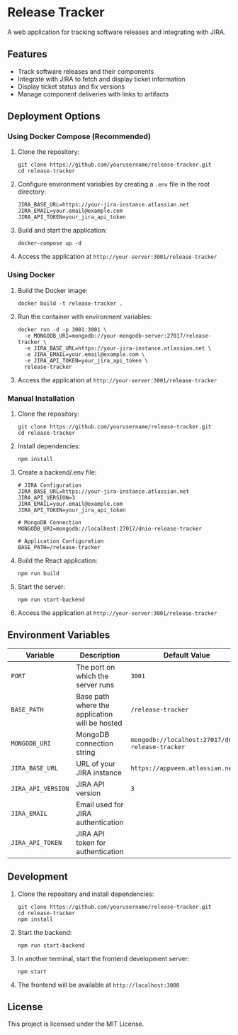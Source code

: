# Release Tracker

A web application for tracking software releases and integrating with JIRA.

## Features

- Track software releases and their components
- Integrate with JIRA to fetch and display ticket information
- Display ticket status and fix versions
- Manage component deliveries with links to artifacts

## Deployment Options

### Using Docker Compose (Recommended)

1. Clone the repository:

   ```
   git clone https://github.com/yourusername/release-tracker.git
   cd release-tracker
   ```

2. Configure environment variables by creating a `.env` file in the root directory:

   ```
   JIRA_BASE_URL=https://your-jira-instance.atlassian.net
   JIRA_EMAIL=your.email@example.com
   JIRA_API_TOKEN=your_jira_api_token
   ```

3. Build and start the application:

   ```
   docker-compose up -d
   ```

4. Access the application at `http://your-server:3001/release-tracker`

### Using Docker

1. Build the Docker image:

   ```
   docker build -t release-tracker .
   ```

2. Run the container with environment variables:

   ```
   docker run -d -p 3001:3001 \
     -e MONGODB_URI=mongodb://your-mongodb-server:27017/release-tracker \
     -e JIRA_BASE_URL=https://your-jira-instance.atlassian.net \
     -e JIRA_EMAIL=your.email@example.com \
     -e JIRA_API_TOKEN=your_jira_api_token \
     release-tracker
   ```

3. Access the application at `http://your-server:3001/release-tracker`

### Manual Installation

1. Clone the repository:

   ```
   git clone https://github.com/yourusername/release-tracker.git
   cd release-tracker
   ```

2. Install dependencies:

   ```
   npm install
   ```

3. Create a backend/.env file:

   ```
   # JIRA Configuration
   JIRA_BASE_URL=https://your-jira-instance.atlassian.net
   JIRA_API_VERSION=3
   JIRA_EMAIL=your.email@example.com
   JIRA_API_TOKEN=your_jira_api_token

   # MongoDB Connection
   MONGODB_URI=mongodb://localhost:27017/dnio-release-tracker

   # Application Configuration
   BASE_PATH=/release-tracker
   ```

4. Build the React application:

   ```
   npm run build
   ```

5. Start the server:

   ```
   npm run start-backend
   ```

6. Access the application at `http://your-server:3001/release-tracker`

## Environment Variables

| Variable           | Description                                    | Default Value                                    |
| ------------------ | ---------------------------------------------- | ------------------------------------------------ |
| `PORT`             | The port on which the server runs              | `3001`                                           |
| `BASE_PATH`        | Base path where the application will be hosted | `/release-tracker`                               |
| `MONGODB_URI`      | MongoDB connection string                      | `mongodb://localhost:27017/dnio-release-tracker` |
| `JIRA_BASE_URL`    | URL of your JIRA instance                      | `https://appveen.atlassian.net`                  |
| `JIRA_API_VERSION` | JIRA API version                               | `3`                                              |
| `JIRA_EMAIL`       | Email used for JIRA authentication             |                                                  |
| `JIRA_API_TOKEN`   | JIRA API token for authentication              |                                                  |

## Development

1. Clone the repository and install dependencies:

   ```
   git clone https://github.com/yourusername/release-tracker.git
   cd release-tracker
   npm install
   ```

2. Start the backend:

   ```
   npm run start-backend
   ```

3. In another terminal, start the frontend development server:

   ```
   npm start
   ```

4. The frontend will be available at `http://localhost:3000`

## License

This project is licensed under the MIT License.
